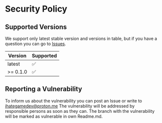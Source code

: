 # Security Policy

## Supported Versions

We support only latest stable version and versions in table, but if you have a question you can go to [Issues](https://github.com/IHateGameDev/TEM/issues).

| Version  | Supported          |
| -------- | ------------------ |
| latest   | :white_check_mark: |
| >= 0.1.0 | :white_check_mark: |

## Reporting a Vulnerability

To inform us about the vulnerability you can post an Issue or write to <ihategamedev@proton.me>
The vulnerability will be addressed by responsible persons as soon as they can.
The branch with the vulnerability will be marked as vulnerable in own Readme.md.
